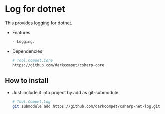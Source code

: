 # Log for dotnet

This provides logging for dotnet.

- Features

	```bash
	- Logging.
	```

- Dependencies

	```bash
	# Tool.Compet.Core
	https://github.com/darkcompet/csharp-core
	```


## How to install

- Just include it into project by add as git-submodule.
	
	```bash
	# Tool.Compet.Log
	git submodule add https://github.com/darkcompet/csharp-net-log.git
	```
